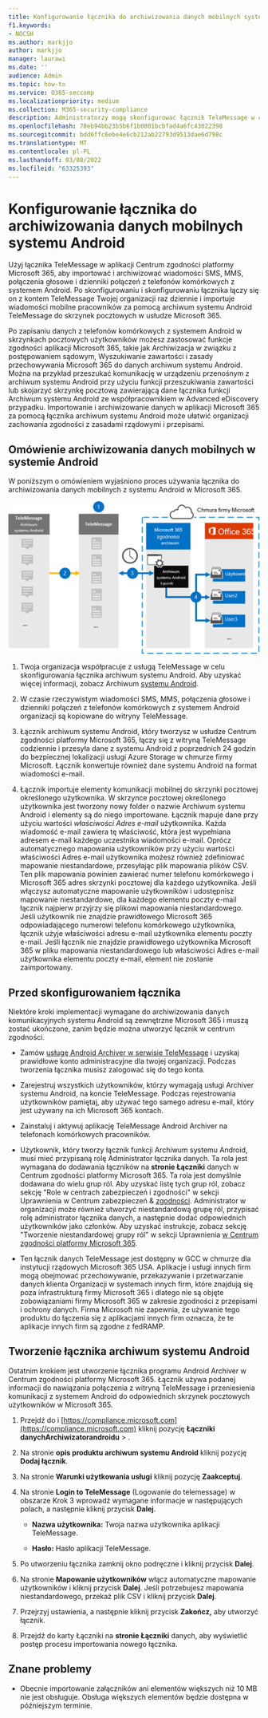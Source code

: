 ```yaml
---
title: Konfigurowanie łącznika do archiwizowania danych mobilnych systemu Android
f1.keywords:
- NOCSH
ms.author: markjjo
author: markjjo
manager: laurawi
ms.date: ''
audience: Admin
ms.topic: how-to
ms.service: O365-seccomp
ms.localizationpriority: medium
ms.collection: M365-security-compliance
description: Administratorzy mogą skonfigurować łącznik TeleMessage w celu importowania i archiwizowania wiadomości SMS, MMS i połączeń głosowych z telefonów komórkowych z systemem Android. Dzięki temu można archiwizować dane ze źródeł danych innych firm w programie Microsoft 365, aby zarządzać danymi innych firm przy użyciu funkcji zgodności, takich jak archiwizacja ze względu na przepisy prawne, wyszukiwanie zawartości i zasady przechowywania.
ms.openlocfilehash: 78eb94bb23b5b6f1b0801bcbfad4a6fc43022398
ms.sourcegitcommit: bdd6ffc6ebe4e6cb212ab22793d9513dae6d798c
ms.translationtype: MT
ms.contentlocale: pl-PL
ms.lasthandoff: 03/08/2022
ms.locfileid: "63325393"
---
```

# <a name="set-up-a-connector-to-archive-android-mobile-data"></a>Konfigurowanie łącznika do archiwizowania danych mobilnych systemu Android

Użyj łącznika TeleMessage w aplikacji Centrum zgodności platformy Microsoft 365, aby importować i archiwizować wiadomości SMS, MMS, połączenia głosowe i dzienniki połączeń z telefonów komórkowych z systemem Android. Po skonfigurowaniu i skonfigurowaniu łącznika łączy się on z kontem TeleMessage Twojej organizacji raz dziennie i importuje wiadomości mobilne pracowników za pomocą archiwum systemu Android TeleMessage do skrzynek pocztowych w usłudze Microsoft 365.

Po zapisaniu danych z telefonów komórkowych z systemem Android w skrzynkach pocztowych użytkowników możesz zastosować funkcje zgodności aplikacji Microsoft 365, takie jak Archiwizacja w związku z postępowaniem sądowym, Wyszukiwanie zawartości i zasady przechowywania Microsoft 365 do danych archiwum systemu Android. Można na przykład przeszukać komunikację w urządzeniu przenośnym z archiwum systemu Android przy użyciu funkcji przeszukiwania zawartości lub skojarzyć skrzynkę pocztową zawierającą dane łącznika funkcji Archiwum systemu Android ze współpracownikiem w Advanced eDiscovery przypadku. Importowanie i archiwizowanie danych w aplikacji Microsoft 365 za pomocą łącznika archiwum systemu Android może ułatwić organizacji zachowania zgodności z zasadami rządowymi i przepisami.

## <a name="overview-of-archiving-android-mobile-data"></a>Omówienie archiwizowania danych mobilnych w systemie Android

W poniższym o omówieniem wyjaśniono proces używania łącznika do archiwizowania danych mobilnych z systemu Android w Microsoft 365.

![Przepływ pracy łącznika archiwum systemu Android.](../media/AndroidArchiverConnectorWorkflow.png)

1. Twoja organizacja współpracuje z usługą TeleMessage w celu skonfigurowania łącznika archiwum systemu Android. Aby uzyskać więcej informacji, zobacz Archiwum [systemu Android](https://www.telemessage.com/office365-activation-for-android-archiver/).

2. W czasie rzeczywistym wiadomości SMS, MMS, połączenia głosowe i dzienniki połączeń z telefonów komórkowych z systemem Android organizacji są kopiowane do witryny TeleMessage.

3. Łącznik archiwum systemu Android, który tworzysz w usłudze Centrum zgodności platformy Microsoft 365, łączy się z witryną TeleMessage codziennie i przesyła dane z systemu Android z poprzednich 24 godzin do bezpiecznej lokalizacji usługi Azure Storage w chmurze firmy Microsoft. Łącznik konwertuje również dane systemu Android na format wiadomości e-mail.

4. Łącznik importuje elementy komunikacji mobilnej do skrzynki pocztowej określonego użytkownika. W skrzynce pocztowej określonego użytkownika jest tworzony nowy folder o nazwie Archiwum systemu Android i elementy są do niego importowane. Łącznik mapuje dane przy użyciu wartości *właściwości Adres e-mail* użytkownika. Każda wiadomość e-mail zawiera tę właściwość, która jest wypełniana adresem e-mail każdego uczestnika wiadomości e-mail. Oprócz automatycznego mapowania użytkowników przy użyciu wartości właściwości Adres e-mail użytkownika możesz również zdefiniować mapowanie niestandardowe, przesyłając plik mapowania plików CSV. Ten plik mapowania powinien zawierać numer telefonu komórkowego i Microsoft 365 adres skrzynki pocztowej dla każdego użytkownika. Jeśli włączysz automatyczne mapowanie użytkowników i udostępnisz mapowanie niestandardowe, dla każdego elementu poczty e-mail łącznik najpierw przyjrzy się plikowi mapowania niestandardowego. Jeśli użytkownik nie znajdzie prawidłowego Microsoft 365 odpowiadającego numerowi telefonu komórkowego użytkownika, łącznik użyje właściwości adresu e-mail użytkownika elementu poczty e-mail. Jeśli łącznik nie znajdzie prawidłowego użytkownika Microsoft 365 w pliku mapowania niestandardowego lub właściwości Adres e-mail użytkownika elementu  poczty e-mail, element nie zostanie zaimportowany.

## <a name="before-you-set-up-a-connector"></a>Przed skonfigurowaniem łącznika

Niektóre kroki implementacji wymagane do archiwizowania danych komunikacyjnych systemu Android są zewnętrzne Microsoft 365 i muszą zostać ukończone, zanim będzie można utworzyć łącznik w centrum zgodności.

- Zamów [usługę Android Archiver w serwisie TeleMessage](https://www.telemessage.com/mobile-archiver/order-mobile-archiver-for-o365) i uzyskaj prawidłowe konto administracyjne dla twojej organizacji. Podczas tworzenia łącznika musisz zalogować się do tego konta.

- Zarejestruj wszystkich użytkowników, którzy wymagają usługi Archiver systemu Android, na koncie TeleMessage. Podczas rejestrowania użytkowników pamiętaj, aby używać tego samego adresu e-mail, który jest używany na ich Microsoft 365 kontach.

- Zainstaluj i aktywuj aplikację TeleMessage Android Archiver na telefonach komórkowych pracowników.

- Użytkownik, który tworzy łącznik funkcji Archiwum systemu Android, musi mieć przypisaną rolę Administrator łącznika danych. Ta rola jest wymagana do dodawania łączników na **stronie Łączniki** danych w Centrum zgodności platformy Microsoft 365. Ta rola jest domyślnie dodawana do wielu grup ról. Aby uzyskać listę tych grup ról, zobacz sekcję "Role w centrach zabezpieczeń i zgodności" w sekcji Uprawnienia w Centrum zabezpieczeń & [zgodności](../security/office-365-security/permissions-in-the-security-and-compliance-center.md#roles-in-the-security--compliance-center). Administrator w organizacji może również utworzyć niestandardową grupę ról, przypisać rolę administrator łącznika danych, a następnie dodać odpowiednich użytkowników jako członków. Aby uzyskać instrukcje, zobacz sekcję "Tworzenie niestandardowej grupy ról" w sekcji Uprawnienia [w Centrum zgodności platformy Microsoft 365](microsoft-365-compliance-center-permissions.md#create-a-custom-role-group).

- Ten łącznik danych TeleMessage jest dostępny w GCC w chmurze dla instytucji rządowych Microsoft 365 USA. Aplikacje i usługi innych firm mogą obejmować przechowywanie, przekazywanie i przetwarzanie danych klienta Organizacji w systemach innych firm, które znajdują się poza infrastrukturą firmy Microsoft 365 i dlatego nie są objęte zobowiązaniami firmy Microsoft 365 w zakresie zgodności z przepisami i ochrony danych. Firma Microsoft nie zapewnia, że używanie tego produktu do łączenia się z aplikacjami innych firm oznacza, że te aplikacje innych firm są zgodne z fedRAMP.

## <a name="create-an-android-archiver-connector"></a>Tworzenie łącznika archiwum systemu Android

Ostatnim krokiem jest utworzenie łącznika programu Android Archiver w Centrum zgodności platformy Microsoft 365. Łącznik używa podanej informacji do nawiązania połączenia z witryną TeleMessage i przeniesienia komunikacji z systemem Android do odpowiednich skrzynek pocztowych użytkowników w Microsoft 365.

1. Przejdź do i [https://compliance.microsoft.com](https://compliance.microsoft.com) kliknij pozycję **Łączniki** **danychArchiwizatorandroidu** > .

2. Na stronie **opis produktu archiwum systemu Android** kliknij pozycję **Dodaj łącznik**.

3. Na stronie **Warunki użytkowania usługi** kliknij pozycję **Zaakceptuj**.

4. Na stronie **Login to TeleMessage** (Logowanie do telemessage) w obszarze Krok 3 wprowadź wymagane informacje w następujących polach, a następnie kliknij przycisk **Dalej**.

   - **Nazwa użytkownika:** Twoja nazwa użytkownika aplikacji TeleMessage.

   - **Hasło:** Hasło aplikacji TeleMessage.

5. Po utworzeniu łącznika zamknij okno podręczne i kliknij przycisk **Dalej**.

6. Na stronie **Mapowanie użytkowników** włącz automatyczne mapowanie użytkowników i kliknij przycisk **Dalej**. Jeśli potrzebujesz mapowania niestandardowego, przekaż plik CSV i kliknij przycisk **Dalej**.

7. Przejrzyj ustawienia, a następnie kliknij przycisk **Zakończ,** aby utworzyć łącznik.

8. Przejdź do karty Łączniki na **stronie Łączniki** danych, aby wyświetlić postęp procesu importowania nowego łącznika.

## <a name="known-issues"></a>Znane problemy

- Obecnie importowanie załączników ani elementów większych niż 10 MB nie jest obsługuje. Obsługa większych elementów będzie dostępna w późniejszym terminie.
